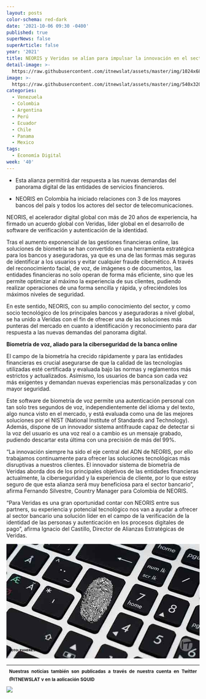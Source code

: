 ```yaml
---
layout: posts
color-schema: red-dark
date: '2021-10-06 09:30 -0400'
published: true
superNews: false
superArticle: false
year: '2021'
title: NEORIS y Veridas se alían para impulsar la innovación en el sector financiero
detail-image: >-
  https://raw.githubusercontent.com/itnewslat/assets/master/img/1024x680/Seguridad-Informatica-g.jpg
image: >-
  https://raw.githubusercontent.com/itnewslat/assets/master/img/540x320/Seguridad-Informatica-p.jpg
categories:
  - Venezuela
  - Colombia
  - Argentina
  - Perú
  - Ecuador
  - Chile
  - Panama
  - Mexico
tags:
  - Economía Digital
week: '40'
---
```

- Esta alianza permitirá dar respuesta a las nuevas demandas del panorama digital de las entidades de servicios financieros.

- NEORIS en Colombia ha iniciado relaciones con 3 de los mayores bancos del país y todos los actores del sector de telecomunicaciones.

NEORIS, el acelerador digital global con más de 20 años de experiencia, ha firmado un acuerdo global con Veridas, líder global en el desarrollo de software de verificación y autenticación de la identidad.

Tras el aumento exponencial de las gestiones financieras online, las soluciones de biometría se han convertido en una herramienta estratégica para los bancos y aseguradoras, ya que es una de las formas más seguras de identificar a los usuarios y evitar cualquier fraude cibernético. A través del reconocimiento facial, de voz, de imágenes o de documentos, las entidades financieras no solo operan de forma más eficiente, sino que les permite optimizar al máximo la experiencia de sus clientes, pudiendo realizar operaciones de una forma sencilla y rápida, y ofreciéndoles los máximos niveles de seguridad.

En este sentido, NEORIS, con su amplio conocimiento del sector, y como socio tecnológico de los principales bancos y aseguradoras a nivel global, se ha unido a Veridas con el fin de ofrecer una de las soluciones más punteras del mercado en cuanto a identificación y reconocimiento para dar respuesta a las nuevas demandas del panorama digital.

**Biometría de voz, aliado para la ciberseguridad de la banca online**

El campo de la biometría ha crecido rápidamente y para las entidades financieras es crucial asegurarse de que la calidad de las tecnologías utilizadas esté certificada y evaluada bajo las normas y reglamentos más estrictos y actualizados. Asimismo, los usuarios de banca son cada vez más exigentes y demandan nuevas experiencias más personalizadas y con mayor seguridad. 

Este software de biometría de voz permite una autenticación personal con tan solo tres segundos de voz, independientemente del idioma y del texto, algo nunca visto en el mercado, y está evaluada como una de las mejores soluciones por el NIST (National Institute of Standards and Technology). Además, dispone de un innovador sistema antifraude capaz de detectar si la voz del usuario es una voz real o a cambio es un mensaje grabado, pudiendo descartar esta última con una precisión de más del 99%.   

“La innovación siempre ha sido el eje central del ADN de NEORIS, por ello trabajamos continuamente para ofrecer las soluciones tecnológicas más disruptivas a nuestros clientes. El innovador sistema de biometría de Veridas aborda dos de los principales objetivos de las entidades financieras actualmente, la ciberseguridad y la experiencia de cliente, por lo que estoy seguro de que esta alianza será muy beneficiosa para el sector bancario”, afirma Fernando Silvestre, Country Manager para Colombia de NEORIS.  

“Para Veridas es una gran oportunidad contar con NEORIS entre sus partners, su experiencia y potencial tecnológico nos van a ayudar a ofrecer al sector bancario una solución líder en el campo de la verificación de la identidad de las personas y autenticación en los procesos digitales de pago”, afirma Ignacio del Castillo, Director de Alianzas Estratégicas de Veridas.

![](https://raw.githubusercontent.com/itnewslat/assets/master/img/540x320/Seguridad-Informatica-p.jpg)

<table style="height: 42px;" width="569">
<tbody>
<tr>
<td style="text-align: justify;"><sub><strong>Nuestras noticias también son publicadas a través de nuestra cuenta en Twitter <a href="https://twitter.com/itnewslat?lang=es">@ITNEWSLAT</a> y en la aplicación <a href="https://squidapp.co/en/">SQUID</a></strong></sub></td>
</tr>
</tbody>
</table>

<img src="https://tracker.metricool.com/c3po.jpg?hash=56f88a41e39ab42c063cc51676587a04"/>
